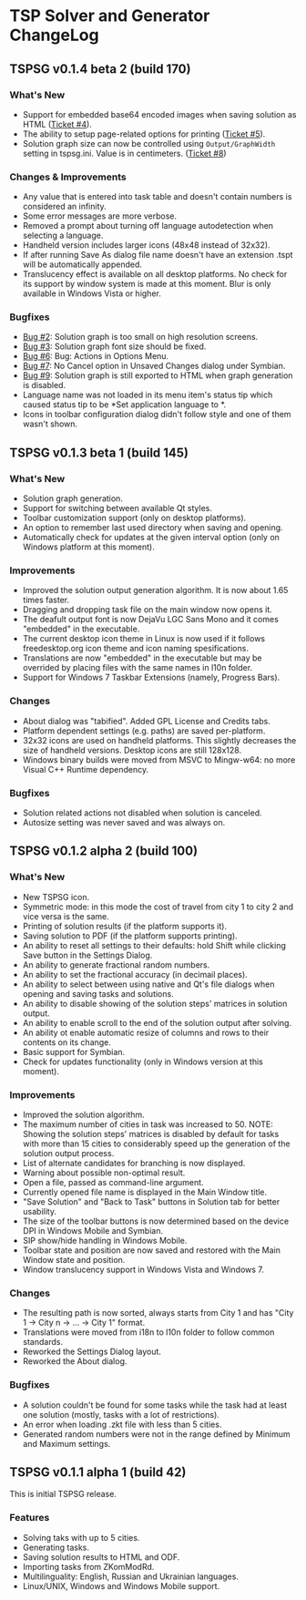 TSP Solver and Generator ChangeLog
==================================


TSPSG v0.1.4 beta 2 (build 170)
-------------------------------

### What's New ###

  - Support for embedded base64 encoded images when saving solution as
    HTML ([Ticket #4][]).
  - The ability to setup page-related options for printing
    ([Ticket #5][]).
  - Solution graph size can now be controlled using `Output/GraphWidth`
    setting in tspsg.ini. Value is in centimeters. ([Ticket #8][])


### Changes & Improvements ###

  - Any value that is entered into task table and doesn't contain
    numbers is considered an infinity.
  - Some error messages are more verbose.
  - Removed a prompt about turning off language autodetection when
    selecting a language.
  - Handheld version includes larger icons (48x48 instead of 32x32).
  - If after running Save As dialog file name doesn't have an
    extension .tspt will be automatically appended.
  - Translucency effect is available on all desktop platforms. No check
    for its support by window system is made at this moment. Blur is
    only available in Windows Vista or higher.


### Bugfixes ###

  - [Bug #2][]: Solution graph is too small on high resolution screens.
  - [Bug #3][]: Solution graph font size should be fixed.
  - [Bug #6][]: Bug: Actions in Options Menu.
  - [Bug #7][]: No Cancel option in Unsaved Changes dialog under
    Symbian.
  - [Bug #9][]: Solution graph is still exported to HTML when graph
    generation is disabled.
  - Language name was not loaded in its menu item's status tip which
    caused status tip to be *Set application language to *.
  - Icons in toolbar configuration dialog didn't follow style and one
    of them wasn't shown.


[Bug #2]: http://bugs.tspsg.info/ticket/2
[Bug #3]: http://bugs.tspsg.info/ticket/3
[Ticket #4]: http://bugs.tspsg.info/ticket/4
[Ticket #5]: http://bugs.tspsg.info/ticket/5
[Bug #6]: http://bugs.tspsg.info/ticket/6
[Bug #7]: http://bugs.tspsg.info/ticket/7
[Ticket #8]: http://bugs.tspsg.info/ticket/8
[Bug #9]: http://bugs.tspsg.info/ticket/9


TSPSG v0.1.3 beta 1 (build 145)
-------------------------------

### What's New ###

  - Solution graph generation.
  - Support for switching between available Qt styles.
  - Toolbar customization support (only on desktop platforms).
  - An option to remember last used directory when saving and opening.
  - Automatically check for updates at the given interval option (only
    on Windows platform at this moment).


### Improvements ###

  - Improved the solution output generation algorithm. It is now about
    1.65 times faster.
  - Dragging and dropping task file on the main window now opens it.
  - The deafult output font is now DejaVu LGC Sans Mono and it comes
    "embedded" in the executable.
  - The current desktop icon theme in Linux is now used if it follows
    freedesktop.org icon theme and icon naming spesifications.
  - Translations are now "embedded" in the executable but may be
    overrided by placing files with the same names in l10n folder.
  - Support for Windows 7 Taskbar Extensions (namely, Progress Bars).


### Changes ###

  - About dialog was "tabified". Added GPL License and Credits tabs.
  - Platform dependent settings (e.g. paths) are saved per-platform.
  - 32x32 icons are used on handheld platforms. This slightly decreases
    the size of handheld versions. Desktop icons are still 128x128.
  - Windows binary builds were moved from MSVC to Mingw-w64: no more
    Visual C++ Runtime dependency.


### Bugfixes ###

  - Solution related actions not disabled when solution is canceled.
  - Autosize setting was never saved and was always on.



TSPSG v0.1.2 alpha 2 (build 100)
--------------------------------

### What's New ###

  - New TSPSG icon.
  - Symmetric mode: in this mode the cost of travel from city 1 to
    city 2 and vice versa is the same.
  - Printing of solution results (if the platform supports it).
  - Saving solution to PDF (if the platform supports printing).
  - An ability to reset all settings to their defaults: hold Shift
    while clicking Save button in the Settings Dialog.
  - An ability to generate fractional random numbers.
  - An ability to set the fractional accuracy (in decimail places).
  - An ability to select between using native and Qt's file dialogs
    when opening and saving tasks and solutions.
  - An ability to disable showing of the solution steps' matrices in
    solution output.
  - An ability to enable scroll to the end of the solution output after
    solving.
  - An ability ot enable automatic resize of columns and rows to their
    contents on its change.
  - Basic support for Symbian.
  - Check for updates functionality (only in Windows version at this
    moment).


### Improvements ###

  - Improved the solution algorithm.
  - The maximum number of cities in task was increased to 50.
    NOTE: Showing the solution steps' matrices is disabled by default
    for tasks with more than 15 cities to considerably speed up the
    generation of the solution output process.
  - List of alternate candidates for branching is now displayed.
  - Warning about possible non-optimal result.
  - Open a file, passed as command-line argument.
  - Currently opened file name is displayed in the Main Window title.
  - "Save Solution" and "Back to Task" buttons in Solution tab for
    better usability.
  - The size of the toolbar buttons is now determined based on the
    device DPI in Windows Mobile and Symbian.
  - SIP show/hide handling in Windows Mobile.
  - Toolbar state and position are now saved and restored with the Main
    Window state and position.
  - Window translucency support in Windows Vista and Windows 7.


### Changes ###

  - The resulting path is now sorted, always starts from City 1 and has
    "City 1 -> City n -> ... -> City 1" format.
  - Translations were moved from i18n to l10n folder to follow common
    standards.
  - Reworked the Settings Dialog layout.
  - Reworked the About dialog.


### Bugfixes ###

  - A solution couldn't be found for some tasks while the task had at
    least one solution (mostly, tasks with a lot of restrictions).
  - An error when loading .zkt file with less than 5 cities.
  - Generated random numbers were not in the range defined by Minimum
    and Maximum settings.



TSPSG v0.1.1 alpha 1 (build 42)
-------------------------------

This is initial TSPSG release.

### Features ###

  - Solving taks with up to 5 cities.
  - Generating tasks.
  - Saving solution results to HTML and ODF.
  - Importing tasks from ZKomModRd.
  - Multilinguality: English, Russian and Ukrainian languages.
  - Linux/UNIX, Windows and Windows Mobile support.


<!--
$Id: $Format:%h %ai %an$ $
$URL: http://tspsg.info/ $
-->
